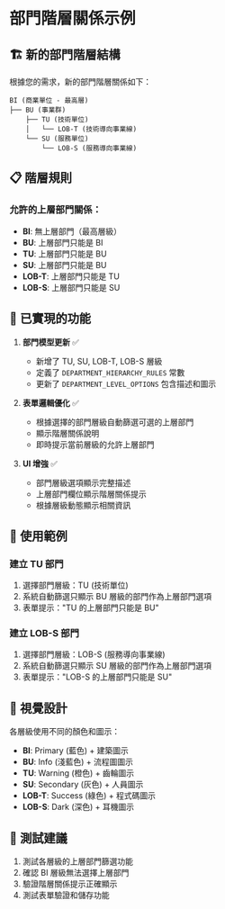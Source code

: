 # 部門階層關係示例

## 🏗️ 新的部門階層結構

根據您的需求，新的部門階層關係如下：

```
BI (商業單位 - 最高層)
├── BU (事業群)
    ├── TU (技術單位)
    │   └── LOB-T (技術導向事業線)
    └── SU (服務單位)
        └── LOB-S (服務導向事業線)
```

## 📋 階層規則

### 允許的上層部門關係：
- **BI**: 無上層部門（最高層級）
- **BU**: 上層部門只能是 BI
- **TU**: 上層部門只能是 BU  
- **SU**: 上層部門只能是 BU
- **LOB-T**: 上層部門只能是 TU
- **LOB-S**: 上層部門只能是 SU

## 🔧 已實現的功能

1. **部門模型更新** ✅
   - 新增了 TU, SU, LOB-T, LOB-S 層級
   - 定義了 `DEPARTMENT_HIERARCHY_RULES` 常數
   - 更新了 `DEPARTMENT_LEVEL_OPTIONS` 包含描述和圖示

2. **表單邏輯優化** ✅
   - 根據選擇的部門層級自動篩選可選的上層部門
   - 顯示階層關係說明
   - 即時提示當前層級的允許上層部門

3. **UI 增強** ✅
   - 部門層級選項顯示完整描述
   - 上層部門欄位顯示階層關係提示
   - 根據層級動態顯示相關資訊

## 📝 使用範例

### 建立 TU 部門
1. 選擇部門層級：TU (技術單位)
2. 系統自動篩選只顯示 BU 層級的部門作為上層部門選項
3. 表單提示："TU 的上層部門只能是 BU"

### 建立 LOB-S 部門  
1. 選擇部門層級：LOB-S (服務導向事業線)
2. 系統自動篩選只顯示 SU 層級的部門作為上層部門選項
3. 表單提示："LOB-S 的上層部門只能是 SU"

## 🎨 視覺設計

各層級使用不同的顏色和圖示：
- **BI**: Primary (藍色) + 建築圖示
- **BU**: Info (淺藍色) + 流程圖圖示  
- **TU**: Warning (橙色) + 齒輪圖示
- **SU**: Secondary (灰色) + 人員圖示
- **LOB-T**: Success (綠色) + 程式碼圖示
- **LOB-S**: Dark (深色) + 耳機圖示

## 🚀 測試建議

1. 測試各層級的上層部門篩選功能
2. 確認 BI 層級無法選擇上層部門
3. 驗證階層關係提示正確顯示
4. 測試表單驗證和儲存功能
